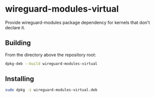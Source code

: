 # wireguard-modules-virtual

Provide wireguard-modules package dependency for kernels that don't declare it.

## Building

From the directory above the repository root:

```sh
dpkg-deb --build wireguard-modules-virtual

```

## Installing

```sh
sudo dpkg -i wireguard-modules-virtual.deb
```
